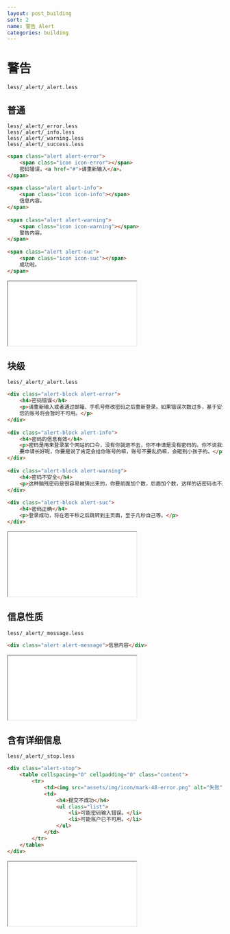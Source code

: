 ```yaml
---
layout: post_building
sort: 2
name: 警告 Alert
categories: building
---
```


# 警告
`less/_alert/_alert.less`

## 普通
`less/_alert/_error.less`  
`less/_alert/_info.less`  
`less/_alert/_warning.less`  
`less/_alert/_success.less`  

```html
<span class="alert alert-error">
    <span class="icon icon-error"></span>
    密码错误，<a href="#">请重新输入</a>。
</span>
 
<span class="alert alert-info">
    <span class="icon icon-info"></span>
    信息内容。
</span>
 
<span class="alert alert-warning">
    <span class="icon icon-warning"></span>
    警告内容。
</span>
 
<span class="alert alert-suc">
    <span class="icon icon-suc"></span>
    成功啦。
</span>
```

<iframe class="markdown_example" src="/example/building/alert/alert.html"></iframe>


## 块级
`less/_alert/_alert.less`

```html
<div class="alert-block alert-error">
    <h4>密码错误</h4>
    <p>请重新输入或者通过邮箱、手机号修改密码之后重新登录。如果错误次数过多，基于安全考虑，
    您的账号将会暂时不可用。</p>
</div>
 
<div class="alert-block alert-info">
    <h4>密码的信息有效</h4>
    <p>密码是用来登录某个网站的口令，没有你就进不去，你不申请是没有密码的。你不说我怎么知道你
    要申请长好呢，你要是说了肯定会给你账号的嘛，账号不要乱扔嘛，会砸到小孩子的。</p>
</div>
 
<div class="alert-block alert-warning">
    <h4>密码不安全</h4>
    <p>这种脑残密码是很容易被猜出来的，你要前面加个数，后面加个数，这样的话密码也不是太安全。</p>
</div>
 
<div class="alert-block alert-suc">
    <h4>密码正确</h4>
    <p>登录成功，将在若干秒之后跳转到主页面，至于几秒自己等。</p>
</div>
```

<iframe class="markdown_example" src="/example/building/alert/block.html"></iframe>


## 信息性质
`less/_alert/_message.less`

```html
<div class="alert alert-message">信息内容</div>
```

<iframe class="markdown_example" src="/example/building/alert/message.html"></iframe>


## 含有详细信息
`less/_alert/_stop.less`

```html
<div class="alert-stop">
    <table cellspacing="0" cellpadding="0" class="content">
        <tr>
            <td><img src="assets/img/icon/mark-48-error.png" alt="失败" /></td>
            <td>
                <h4>提交不成功</h4>
                <ul class="list">
                    <li>可能密码输入错误。</li>
                    <li>可能账户已不可用。</li>
                </ul>
            </td>
        </tr>
    </table>
</div>
```

<iframe class="markdown_example" src="/example/building/alert/detail.html"></iframe>